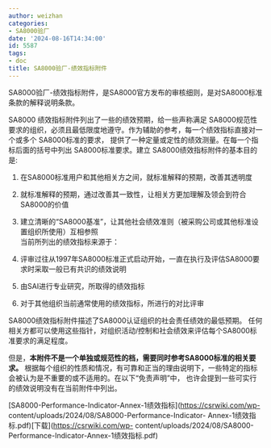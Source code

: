 ```yaml
---
author: weizhan
categories:
- SA8000验厂
date: '2024-08-16T14:34:00'
id: 5587
tags:
- doc
title: SA8000验厂-绩效指标附件
---
```


SA8000验厂-绩效指标附件，是SA8000官方发布的审核细则，是对SA8000标准条款的解释说明条款。

SA8000 绩效指标附件列出了一些的绩效预期，给一些声称满足
SA8000规范性要求的组织，必须且最低限度地遵守。作为辅助的参考，每一个绩效指标直接对一个或多个 SA8000标准的要求，
提供了一种定量或定性的绩效测量。在每一个指标后面的括号中列出 SA8000标准要求。建立 SA8000绩效指标附件的基本目的是:

  1. 在SA8000标准用户和其他相关方之间，就标准解释的预期，改善其透明度
  2. 就标准解释的预期，通过改善其一致性，让相关方更加理解及领会到符合SA8000的价值
  3. 建立清晰的“SA8000基准”，让其他社会绩效准则（被采购公司或其他标准设置组织所使用）互相参照  
当前所列出的绩效指标来源于：

  4. 评审过往从1997年SA8000标准正式启动开始，一直在执行及评估SA8000要求时采取一般已有共识的绩效说明
  5. 由SAI进行专业研究，所取得的绩效指标
  6. 对于其他组织当前通常使用的绩效指标，所进行的对比评审

SA8000绩效指标附件描述了SA8000认证组织的社会责任绩效的最低预期。
任何相关方都可以使用这些指针，对组织活动/控制和社会绩效来评估每个SA8000标准要求的满足程度。

但是，**本附件不是一个单独或规范性的档，需要同时参考SA8000标准的相关要求。**
根据每个组织的性质和情况，有可靠和正当的理由说明下，一些特定的指标会被认为是不重要的或不适用的。在以下“免责声明”中，
也许会提到一些可实行的绩效说明没有在当前附件中列出。

[SA8000-Performance-Indicator-Annex-1绩效指标](https://csrwiki.com/wp-
content/uploads/2024/08/SA8000-Performance-Indicator-
Annex-1绩效指标.pdf)[下载](https://csrwiki.com/wp-
content/uploads/2024/08/SA8000-Performance-Indicator-Annex-1绩效指标.pdf)

